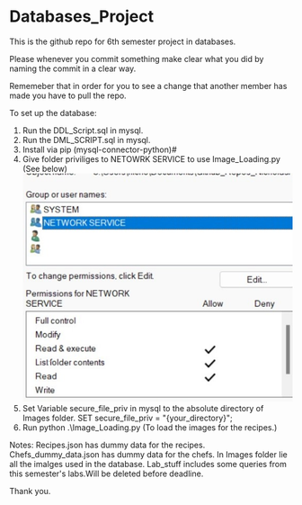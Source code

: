 # Databases_Project

This is the github repo for 6th semester project in databases.

Please whenever you commit something make clear what you did by naming the commit in a clear way.

Rememeber that in order for you to see a change that another member has made you
have to pull the repo.

To set up the database:
1) Run the DDL_Script.sql in mysql.
2) Run the DML_SCRIPT.sql in mysql.
3) Install via pip (mysql-connector-python)#
4) Give folder priviliges to NETOWRK SERVICE to use Image_Loading.py (See below)
![Add network service to folder Security menu in Windows.](NETWORKSERVICE.jpg)
5) Set Variable secure_file_priv in mysql to the absolute directory of Images folder.
    SET secure_file_priv = "{your_directory}";
6) Run python .\Image_Loading.py (To load the images for the recipes.)

Notes:
Recipes.json has dummy data for the recipes.
Chefs_dummy_data.json has dummy data for the chefs.
In Images folder lie all the imaIges used in the database.
Lab_stuff includes some queries from this semester's labs.Will be deleted before deadline.


Thank you.

